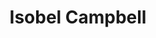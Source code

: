 ---
title: "Isobel Campbell"
summary: "Former singer in the band Belle & Sebastian. After doing the main vocals for the band The Gentle Waves , she now releases material under her own name. She was born 27 April 1976 in Glasgow, Scotland, UK."
image: "isobel-campbell.jpg"
---